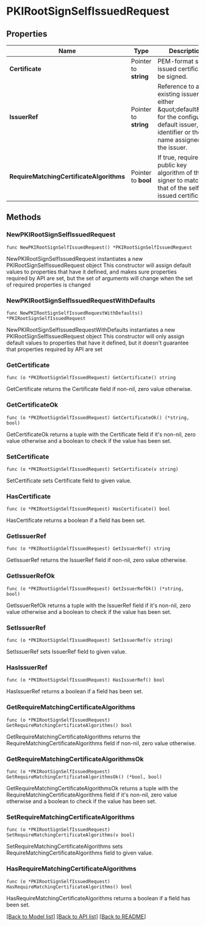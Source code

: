 # PKIRootSignSelfIssuedRequest


## Properties

Name | Type | Description | Notes
------------ | ------------- | ------------- | -------------
**Certificate** | Pointer to **string** | PEM-format self-issued certificate to be signed. | [optional] 
**IssuerRef** | Pointer to **string** | Reference to a existing issuer; either \&quot;default\&quot; for the configured default issuer, an identifier or the name assigned to the issuer. | [optional] [default to "default"]
**RequireMatchingCertificateAlgorithms** | Pointer to **bool** | If true, require the public key algorithm of the signer to match that of the self issued certificate. | [optional] [default to false]



## Methods


### NewPKIRootSignSelfIssuedRequest

`func NewPKIRootSignSelfIssuedRequest() *PKIRootSignSelfIssuedRequest`

NewPKIRootSignSelfIssuedRequest instantiates a new PKIRootSignSelfIssuedRequest object
This constructor will assign default values to properties that have it defined,
and makes sure properties required by API are set, but the set of arguments
will change when the set of required properties is changed

### NewPKIRootSignSelfIssuedRequestWithDefaults

`func NewPKIRootSignSelfIssuedRequestWithDefaults() *PKIRootSignSelfIssuedRequest`

NewPKIRootSignSelfIssuedRequestWithDefaults instantiates a new PKIRootSignSelfIssuedRequest object
This constructor will only assign default values to properties that have it defined,
but it doesn't guarantee that properties required by API are set


### GetCertificate

`func (o *PKIRootSignSelfIssuedRequest) GetCertificate() string`

GetCertificate returns the Certificate field if non-nil, zero value otherwise.

### GetCertificateOk

`func (o *PKIRootSignSelfIssuedRequest) GetCertificateOk() (*string, bool)`

GetCertificateOk returns a tuple with the Certificate field if it's non-nil, zero value otherwise
and a boolean to check if the value has been set.

### SetCertificate

`func (o *PKIRootSignSelfIssuedRequest) SetCertificate(v string)`

SetCertificate sets Certificate field to given value.


### HasCertificate

`func (o *PKIRootSignSelfIssuedRequest) HasCertificate() bool`

HasCertificate returns a boolean if a field has been set.




### GetIssuerRef

`func (o *PKIRootSignSelfIssuedRequest) GetIssuerRef() string`

GetIssuerRef returns the IssuerRef field if non-nil, zero value otherwise.

### GetIssuerRefOk

`func (o *PKIRootSignSelfIssuedRequest) GetIssuerRefOk() (*string, bool)`

GetIssuerRefOk returns a tuple with the IssuerRef field if it's non-nil, zero value otherwise
and a boolean to check if the value has been set.

### SetIssuerRef

`func (o *PKIRootSignSelfIssuedRequest) SetIssuerRef(v string)`

SetIssuerRef sets IssuerRef field to given value.


### HasIssuerRef

`func (o *PKIRootSignSelfIssuedRequest) HasIssuerRef() bool`

HasIssuerRef returns a boolean if a field has been set.




### GetRequireMatchingCertificateAlgorithms

`func (o *PKIRootSignSelfIssuedRequest) GetRequireMatchingCertificateAlgorithms() bool`

GetRequireMatchingCertificateAlgorithms returns the RequireMatchingCertificateAlgorithms field if non-nil, zero value otherwise.

### GetRequireMatchingCertificateAlgorithmsOk

`func (o *PKIRootSignSelfIssuedRequest) GetRequireMatchingCertificateAlgorithmsOk() (*bool, bool)`

GetRequireMatchingCertificateAlgorithmsOk returns a tuple with the RequireMatchingCertificateAlgorithms field if it's non-nil, zero value otherwise
and a boolean to check if the value has been set.

### SetRequireMatchingCertificateAlgorithms

`func (o *PKIRootSignSelfIssuedRequest) SetRequireMatchingCertificateAlgorithms(v bool)`

SetRequireMatchingCertificateAlgorithms sets RequireMatchingCertificateAlgorithms field to given value.


### HasRequireMatchingCertificateAlgorithms

`func (o *PKIRootSignSelfIssuedRequest) HasRequireMatchingCertificateAlgorithms() bool`

HasRequireMatchingCertificateAlgorithms returns a boolean if a field has been set.









[[Back to Model list]](../README.md#documentation-for-models) [[Back to API list]](../README.md#documentation-for-api-endpoints) [[Back to README]](../README.md)


